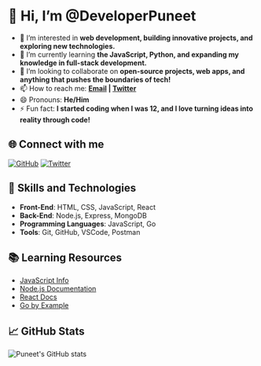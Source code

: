 # 👋 Hi, I’m @DeveloperPuneet

- 👀 I’m interested in **web development, building innovative projects, and exploring new technologies.**
- 🌱 I’m currently learning **the JavaScript, Python, and expanding my knowledge in full-stack development.**
- 💞️ I’m looking to collaborate on **open-source projects, web apps, and anything that pushes the boundaries of tech!**
- 📫 How to reach me: **[Email](mailto:developerpuneet2010@gmail.com) | [Twitter](https://twitter.com/PuneetKumar2010)**
- 😄 Pronouns: **He/Him**
- ⚡ Fun fact: **I started coding when I was 12, and I love turning ideas into reality through code!**

## 🌐 Connect with me

[![GitHub](https://img.shields.io/badge/GitHub-DeveloperPuneet-181717?logo=github)](https://github.com/DeveloperPuneet)
[![Twitter](https://img.shields.io/badge/Twitter-Follow-1DA1F2?logo=twitter)](https://twitter.com/PuneetKumar2010)

## 🚀 Skills and Technologies

- **Front-End**: HTML, CSS, JavaScript, React
- **Back-End**: Node.js, Express, MongoDB
- **Programming Languages**: JavaScript, Go
- **Tools**: Git, GitHub, VSCode, Postman

## 📚 Learning Resources

- [JavaScript Info](https://javascript.info/)
- [Node.js Documentation](https://nodejs.org/en/docs/)
- [React Docs](https://reactjs.org/docs/getting-started.html)
- [Go by Example](https://gobyexample.com/)

## 📈 GitHub Stats

![Puneet's GitHub stats](https://github-readme-stats.vercel.app/api?username=DeveloperPuneet&show_icons=true&theme=radical)
